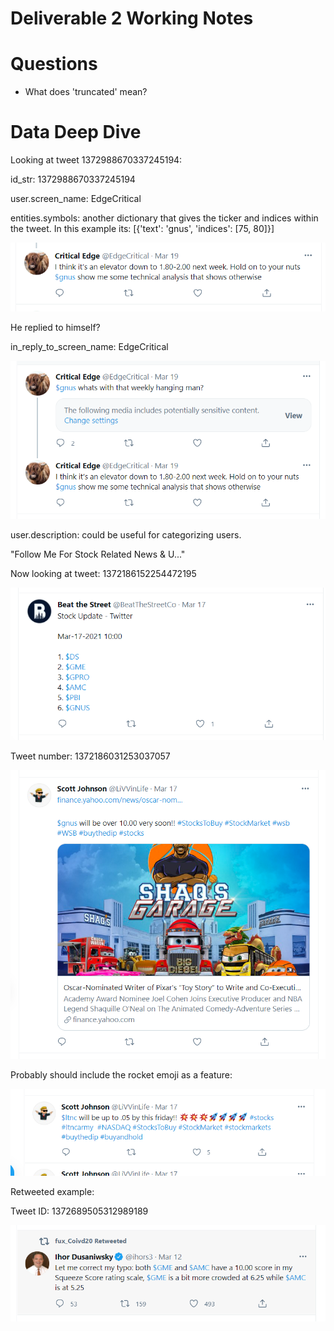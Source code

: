 # Deliverable 2 Working Notes

# Questions

- What does 'truncated' mean?

# Data Deep Dive

Looking at tweet 1372988670337245194:

id_str: 1372988670337245194

user.screen_name: EdgeCritical

entities.symbols: another dictionary that gives the ticker and indices within the tweet. In this example its: [{'text': 'gnus', 'indices': [75, 80]}]

![Deliverable%202%20eb78c571f8384441913335ba90ed7bc4/Untitled.png](Deliverable%202%20eb78c571f8384441913335ba90ed7bc4/Untitled.png)

He replied to himself? 

in_reply_to_screen_name: EdgeCritical

![Deliverable%202%20eb78c571f8384441913335ba90ed7bc4/Untitled%201.png](Deliverable%202%20eb78c571f8384441913335ba90ed7bc4/Untitled%201.png)

user.description: could be useful for categorizing users.

"Follow Me For Stock Related News & U..."

Now looking at tweet: 1372186152254472195

![Deliverable%202%20eb78c571f8384441913335ba90ed7bc4/Untitled%202.png](Deliverable%202%20eb78c571f8384441913335ba90ed7bc4/Untitled%202.png)

Tweet number: 1372186031253037057

![Deliverable%202%20eb78c571f8384441913335ba90ed7bc4/Untitled%203.png](Deliverable%202%20eb78c571f8384441913335ba90ed7bc4/Untitled%203.png)

Probably should include the rocket emoji as a feature: 

![Deliverable%202%20eb78c571f8384441913335ba90ed7bc4/Untitled%204.png](Deliverable%202%20eb78c571f8384441913335ba90ed7bc4/Untitled%204.png)

Retweeted example:

Tweet ID: 1372689505312989189

![Deliverable%202%20eb78c571f8384441913335ba90ed7bc4/Untitled%205.png](Deliverable%202%20eb78c571f8384441913335ba90ed7bc4/Untitled%205.png)